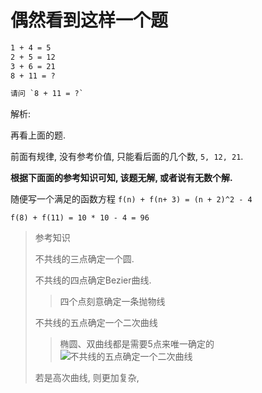 # 偶然看到这样一个题

   ```txt
   1 + 4 = 5
   2 + 5 = 12
   3 + 6 = 21
   8 + 11 = ?

   请问 `8 + 11 = ?`
   ```

解析:

   再看上面的题.

   前面有规律, 没有参考价值, 只能看后面的几个数, `5, 12, 21`.

   **根据下面面的参考知识可知, 该题无解, 或者说有无数个解.**

   随便写一个满足的函数方程 `f(n) + f(n+ 3) = (n + 2)^2 - 4`

   `f(8) + f(11) = 10 * 10 - 4 = 96`

> 参考知识
> 
> 不共线的三点确定一个圆.
>
> 不共线的四点确定Bezier曲线.
>> 四个点刻意确定一条抛物线
> 
> 不共线的五点确定一个二次曲线
>> 椭圆、双曲线都是需要5点来唯一确定的
>> ![不共线的五点确定一个二次曲线](https://gitee.com/cpfree/picture-warehouse/raw/master/pic/20210813153427.png)
>
> 若是高次曲线, 则更加复杂, 
